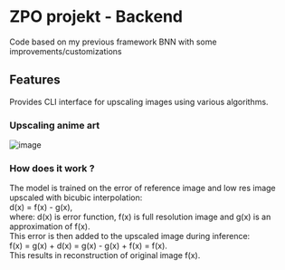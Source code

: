 # ZPO projekt - Backend
Code based on my previous framework BNN with some improvements/customizations
## Features
Provides CLI interface for upscaling images using various algorithms.
### Upscaling anime art
![image](https://github.com/Panjaksli/BNN/assets/82727531/718568a6-111a-4436-870b-c206874185eb)
### How does it work ?
The model is trained on the error of reference image and low res image upscaled with bicubic interpolation:\
d(x) = f(x) - g(x),\
where: d(x) is error function, f(x) is full resolution image and g(x) is an approximation of f(x).\
This error is then added to the upscaled image during inference:\
f(x) = g(x) + d(x) = g(x) - g(x) + f(x) = f(x).\
This results in reconstruction of original image f(x).

